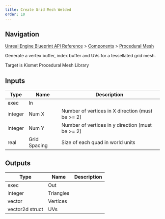 ```yaml
---
title: Create Grid Mesh Welded
order: 10
---
```

## Navigation

[Unreal Engine Blueprint API Reference](https://dev.epicgames.com/documentation/en-us/unreal-engine/BlueprintAPI) > [Components](https://dev.epicgames.com/documentation/en-us/unreal-engine/BlueprintAPI/Components) > [Procedural Mesh](https://dev.epicgames.com/documentation/en-us/unreal-engine/BlueprintAPI/Components/ProceduralMesh)

Generate a vertex buffer, index buffer and UVs for a tessellated grid mesh.

Target is Kismet Procedural Mesh Library

## Inputs

| Type | Name | Description |
| --- | --- | --- |
| exec | In |  |
| integer | Num X | Number of vertices in X direction (must be >= 2) |
| integer | Num Y | Number of vertices in y direction (must be >= 2) |
| real | Grid Spacing | Size of each quad in world units |

## Outputs

| Type | Name | Description |
| --- | --- | --- |
| exec | Out |  |
| integer | Triangles |  |
| vector | Vertices |  |
| vector2d struct | UVs |  |
